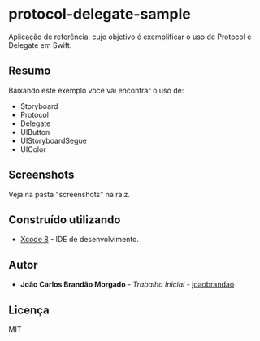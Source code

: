 # protocol-delegate-sample

Aplicação de referência, cujo objetivo é exemplificar o uso de Protocol e Delegate em Swift. 

## Resumo

Baixando este exemplo você vai encontrar o uso de:
 - Storyboard
 - Protocol
 - Delegate
 - UIButton
 - UIStoryboardSegue
 - UIColor

## Screenshots
Veja na pasta "screenshots" na raíz.

## Construído utilizando

* [Xcode 8](https://developer.apple.com/xcode) - IDE de desenvolvimento.

## Autor

* **João Carlos Brandão Morgado** - *Trabalho Inicial* - [joaobrandao](https://github.com/jocabrandao)

## Licença

MIT 